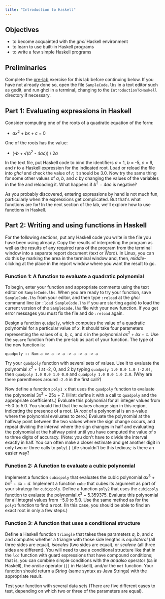 ```yaml
---
title: "Introduction to Haskell"
---
```


## Objectives

* to become acquainted with the *ghci* Haskell environment
* to learn to use built-in Haskell programs
* to write a few simple Haskell programs

## Preliminaries

Complete the [pre-lab](./92107) exercise for this lab before continuing below.
If you have not already done so, open the file `SampleCode.lhs` in a text editor
such as gedit, and run ghci in a terminal, changing to the
`IntroductionToHaskell` directory if necessary.

## Part 1: Evaluating expressions in Haskell

Consider computing one of the roots of a quadratic equation of the form:

* *ax*<sup>2</sup> + *bx* + *c* = 0

One of the roots has the value:

* (-*b* + √(*b*<sup>2</sup> - 4*ac*)) / 2*a*

In the text file, put Haskell code to bind the identifiers *a* = 1, *b* = -5,
*c* = 6, and *r* to a Haskell expression for the indicated root. Load or reload
the file into *ghci* and check the value of *r*; it should be 3.0. Now try the
same thing for some other values of *a*, *b*, and *c* by changing the values of
the variables in the file and reloading it. What happens if *b*<sup>2</sup> −
4*ac* is negative?

As you probably discovered, entering expressions by hand is not much fun,
particularly when the expressions get complicated. But that's what functions are
for! In the next section of the lab, we'll explore how to use functions in
Haskell.

## Part 2: Writing and using functions in Haskell

For the following sections, put any Haskell code you write in the file you have
been using already. Copy the results of interpreting the program as well as the
results of any required runs of the program from the terminal window into a
separate report document (text or Word). In Linux, you can do this by marking
the area in the terminal window and, then, *middle*-clicking at the place in the
report window where you want the result to go.

### Function 1: A function to evaluate a quadratic polynomial

To begin, enter your function and appropriate comments using the text editor on
`SampleCode.lhs`. When you are ready to try your function, save `SampleCode.lhs`
from your editor, and then type `:reload` at the *ghci* command line (or `:load
SampleCode.lhs` if you are starting again) to load the current version of the
`SampleCode.lhs` file with your new function. If you get error messages you must
fix the file and do `:reload` again.

Design a function `quadpoly`, which computes the value of a quadratic polynomial
for a particular value of *x*. It should take four parameters representing the
values of *a*, *b*, *c*, and *x* in the polynomial *ax*<sup>2</sup> + *bx* +
*c*. Use the `square` function from the pre-lab as part of your function. The
type of the new function is:

```
quadpoly :: Num a => a -> a -> a -> a -> a
```

Try your `quadpoly` function with several sets of values. Use it to evaluate the
polynomial *x*<sup>2</sup> + 1 at -2, 0, and 2 by typing `quadpoly 1.0 0.0 1.0
(-2.0)`, then `quadpoly 1.0 0.0 1.0 0.0` and `quadpoly 1.0 0.0 1.0 2.0`. (Why
are there parentheses around `-2.0` in the first call?)

Now define a function `poly1 x` that uses the `quadpoly` function to evaluate
the polynomial 3*x*<sup>2</sup> − 25*x* + 7. (Hint: define it with a call to
`quadpoly` and the appropriate coefficients.) Evaluate this polynomial for all
integer values from −5.0 to 5.0. You should find that the values change sign in
this region, indicating the presence of a root. (A *root* of a polynomial is an
x-value where the polynomial evaluates to zero.) Evaluate the polynomial at the
halfway point between the two values where the sign change occurs, and repeat
dividing the interval where the sign changes in half and evaluating the
polynomial at the halfway point until you have computed the value of x to three
digits of accuracy. (Note: you don't have to divide the interval exactly in
half. You can often make a closer estimate and get another digit in only two or
three calls to `poly1`.) Life shouldn't be this tedious; is there an easier way?

### Function 2: A function to evaluate a cubic polynomial

Implement a function `cubicpoly` that evaluates the cubic polynomial
*ax*<sup>3</sup> + *bx*<sup>2</sup> + *cx* + *d*. Implement a function `cube`
that cubes its argument as part of your strategy for `cubicpoly`. Define a
function `poly2` that uses the `cubicpoly` function to evaluate the polynomial
*x*<sup>3</sup> − 5.359375. Evaluate this polynomial for all integral values
from −5.0 to 5.0. Use the same method as for the `poly1` function to find a
root. (In this case, you should be able to find an exact root in only a few
steps.)

### Function 3: A function that uses a conditional structure

Define a Haskell function `triangle` that takes thee parameters *a*, *b*, and
*c* and computes whether a triangle with those side lengths is *equilateral*
(all three sides are equal), *isoceles* (two sides are equal), or *scalene* (all
three sides are different). You will need to use a conditional structure like
that in the `lcd` function with guard expressions that have compound conditions;
that is, you can combine simple conditions with the *andalso* operator (`&&` in
Haskell), the *orelse* operator (`||` in Haskell), and/or the `not` function.
Your function should return a *String* (same syntax as Java Strings) with the
appropriate result.

Test your function with several data sets (There are five different cases to
test, depending on which two or three of the parameters are equal).
